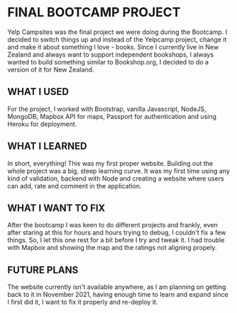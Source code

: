 # FINAL BOOTCAMP PROJECT
Yelp Campsites was the final project we were doing during the Bootcamp. I decided to switch things up and instead of the Yelpcamp project, change it and make it about something I love - books. Since I currently live in New Zealand and always want to support independent bookshops, I always wanted to build something similar to Bookshop.org, I decided to do a version of it for New Zealand. 

## WHAT I USED
For the project, I worked with Bootstrap, vanilla Javascript, NodeJS, MongoDB, Mapbox API for maps, Passport for authentication and using Heroku for deployment.

## WHAT I LEARNED
In short, everything! This was my first proper website. Building out the whole project was a big, steep learning curve. It was my first time using any kind of validation, backend with Node and creating a website where users can add, rate and comment in the application.


## WHAT I WANT TO FIX
After the bootcamp I was keen to do different projects and frankly, even after staring at this for hours and hours trying to debug, I couldn't fix a few things. So, I let this one rest for a bit before I try and tweak it. I had trouble with Mapbox and showing the map and the ratings not aligning propely.

## FUTURE PLANS
The website currently isn't available anywhere, as I am planning on getting back to it in November 2021, having enough time to learn and expand since I first did it, I want to fix it properly and re-deploy it. 

